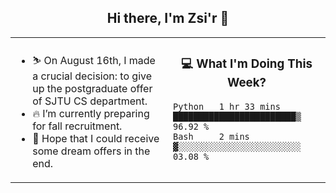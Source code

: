<h2 align="center"> Hi there, I'm Zsi'r 👋 </h2>

<table>
    <tr>
        <td valign="center" width="50%">
            <ul>
                <li> ⛷️ On August 16th, I made a crucial decision: to give up the postgraduate offer of SJTU CS department.</li>
                <li> 🔥 I’m currently preparing for fall recruitment.</li>
                <li> 🙏 Hope that I could receive some dream offers in the end.</li>
            </ul>
        </td>
       <td valign="top" width="50%">

<h3 align="center"> 💻 What I'm Doing This Week? </h3>

<!--START_SECTION:waka-->

```text
Python   1 hr 33 mins    ████████████████████████▒   96.92 %
Bash     2 mins          ▓░░░░░░░░░░░░░░░░░░░░░░░░   03.08 %
```

<!--END_SECTION:waka-->
</td></tr>
</table>
